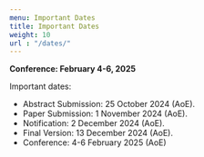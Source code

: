 ```yaml
---
menu: Important Dates
title: Important Dates
weight: 10
url : "/dates/"
---
```


**Conference: February 4-6, 2025**

Important dates:
* Abstract Submission: 25 October 2024 (AoE).
* Paper Submission: 1 November 2024 (AoE).
* Notification: 2 December 2024 (AoE).
* Final Version: 13 December 2024 (AoE).
* Conference: 4-6 February 2025 (AoE)
